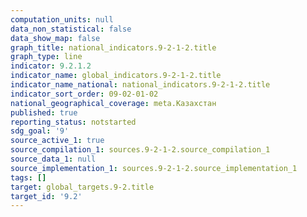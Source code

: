 ```yaml
---
computation_units: null
data_non_statistical: false
data_show_map: false
graph_title: national_indicators.9-2-1-2.title
graph_type: line
indicator: 9.2.1.2
indicator_name: global_indicators.9-2-1-2.title
indicator_name_national: national_indicators.9-2-1-2.title
indicator_sort_order: 09-02-01-02
national_geographical_coverage: meta.Казахстан
published: true
reporting_status: notstarted
sdg_goal: '9'
source_active_1: true
source_compilation_1: sources.9-2-1-2.source_compilation_1
source_data_1: null
source_implementation_1: sources.9-2-1-2.source_implementation_1
tags: []
target: global_targets.9-2.title
target_id: '9.2'
---
```

